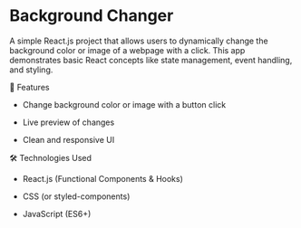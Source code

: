 # Background Changer

A simple React.js project that allows users to dynamically change the background color or image of a webpage with a click. This app demonstrates basic React concepts like state management, event handling, and styling.

🚀 Features

- Change background color or image with a button click

- Live preview of changes

- Clean and responsive UI

🛠️ Technologies Used

- React.js (Functional Components & Hooks)

- CSS (or styled-components)

- JavaScript (ES6+)